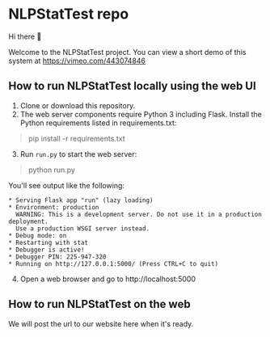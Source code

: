 # NLPStatTest repo

Hi there 👋

Welcome to the NLPStatTest project. You can view a short demo of this system at https://vimeo.com/443074846

## How to run NLPStatTest locally using the web UI
1. Clone or download this repository.
2. The web server components require Python 3 including Flask. Install the Python requirements listed in requirements.txt:
> pip install -r requirements.txt
3. Run `run.py` to start the web server:
> python run.py

You'll see output like the following:
>  
```
* Serving Flask app "run" (lazy loading)
* Environment: production
  WARNING: This is a development server. Do not use it in a production deployment.
  Use a production WSGI server instead.
* Debug mode: on
* Restarting with stat
* Debugger is active!
* Debugger PIN: 225-947-320
* Running on http://127.0.0.1:5000/ (Press CTRL+C to quit)
```
4. Open a web browser and go to http://localhost:5000


## How to run NLPStatTest on the web
We will post the url to our website here when it's ready.
<!--
**nlp-stat-test/nlp-stat-test** is a ✨ _special_ ✨ repository because its `README.md` (this file) appears on your GitHub profile.

Here are some ideas to get you started:

- 🔭 I’m currently working on ...
- 🌱 I’m currently learning ...
- 👯 I’m looking to collaborate on ...
- 🤔 I’m looking for help with ...
- 💬 Ask me about ...
- 📫 How to reach me: ...
- 😄 Pronouns: ...
- ⚡ Fun fact: ...
-->
